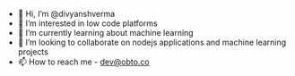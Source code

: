 - 👋 Hi, I’m @divyanshverma
- 👀 I’m interested in low code platforms
- 🌱 I’m currently learning about machine learning
- 💞️ I’m looking to collaborate on nodejs applications and machine learning projects
- 📫 How to reach me - dev@obto.co

<!---
divyanshverma/divyanshverma is a ✨ special ✨ repository because its `README.md` (this file) appears on your GitHub profile.
You can click the Preview link to take a look at your changes.
--->
